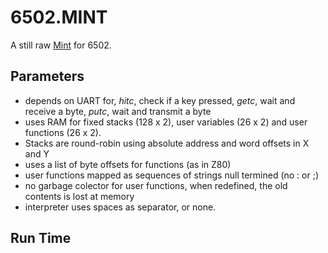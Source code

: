 # 6502.MINT

A still raw [Mint](https://github.com/monsonite/MINT) for 6502.

## Parameters

  - depends on UART for, _hitc_, check if a key pressed, _getc_, wait and receive a byte, _putc_, wait and transmit a byte
  - uses RAM for fixed stacks (128 x 2), user variables (26 x 2) and user functions (26 x 2).
  - Stacks are round-robin using absolute address and word offsets in X and Y
  - uses a list of byte offsets for functions (as in Z80)
  - user functions mapped as sequences of strings null termined (no : or ;)
  - no garbage colector for user functions, when redefined, the old contents is lost at memory
  - interpreter uses spaces as separator, or none.

## Run Time

